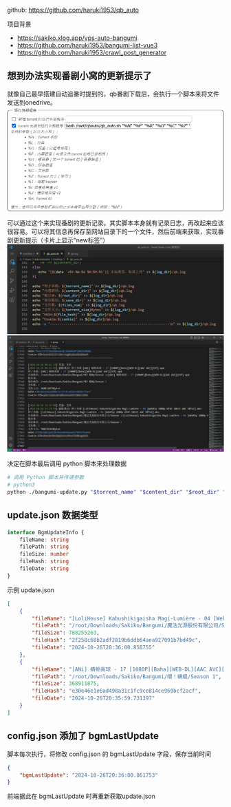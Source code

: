 github: https://github.com/haruki1953/qb_auto

项目背景
- https://sakiko.xlog.app/vps-auto-bangumi
- https://github.com/haruki1953/bangumi-list-vue3
- https://github.com/haruki1953/crawl_post_generator

## 想到办法实现番剧小窝的更新提示了
就像自己最早搭建自动追番时提到的，qb番剧下载后，会执行一个脚本来将文件发送到onedrive。
![image-20241026211413308](assets/image-20241026211413308.png)

可以通过这个来实现番剧的更新记录。其实脚本本身就有记录日志，再改起来应该很容易。可以将其信息再保存至网站目录下的一个文件，然后前端来获取，实现番剧更新提示（卡片上显示“new标签”）
![image-20241026211430426](assets/image-20241026211430426.png) 
![image-20241026211446819](assets/image-20241026211446819.png) 

决定在脚本最后调用 python 脚本来处理数据
```sh
# 调用 Python 脚本并传递参数
# python3
python ./bangumi-update.py "$torrent_name" "$content_dir" "$root_dir" "$save_dir" "$files_num" "$torrent_size" "$file_hash"
```


## update.json 数据类型
```ts
interface BgmUpdateInfo {
	fileName: string
	filePath: string
	fileSize: number
	fileHash: string
	fileDate: string
}
```

示例 update.json
```json
[
    {
        "fileName": "[LoliHouse] Kabushikigaisha Magi-Lumière - 04 [WebRip 1080p HEVC-10bit AAC SRTx2].mkv",
        "filePath": "/root/Downloads/Sakiko/Bangumi/魔法光源股份有限公司/Season 1",
        "fileSize": 788255263,
        "fileHash": "2f258c68b2adf2819b6ddb64aea927091b7bd49c",
        "fileDate": "2024-10-26T20:36:00.858755"
    },
    {
        "fileName": "[ANi] 蜻蛉高球 - 17 [1080P][Baha][WEB-DL][AAC AVC][CHT].mp4",
        "filePath": "/root/Downloads/Sakiko/Bangumi/喂！蜻蜓/Season 1",
        "fileSize": 368911875,
        "fileHash": "e30e46e1e6ad498a31c1fc9ce814ce969bcf2acf",
        "fileDate": "2024-10-26T20:35:59.731397"
    }
]
```

## config.json 添加了 bgmLastUpdate
脚本每次执行，将修改 config.json 的 bgmLastUpdate 字段，保存当前时间
```json
{
    "bgmLastUpdate": "2024-10-26T20:36:00.861753"
}
```

前端据此在 bgmLastUpdate 时再重新获取update.json